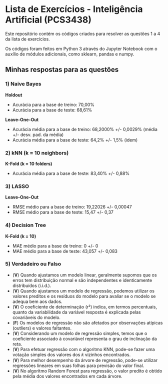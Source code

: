 # Lista de Exercícios - Inteligência Artificial (PCS3438)

Este repositório contém os códigos criados para resolver as questões 1 a 4 da lista de exercícios.

Os códigos foram feitos em Python 3 através do Jupyter Notebook com o auxílio de módulos adicionais, como sklearn, pandas e numpy.

## Minhas respostas para as questões

### 1) Naive Bayes
**Holdout**
- Acurácia para a base de treino: 70,00%
- Acurácia para a base de teste: 68,61%

**Leave-One-Out**
- Acurácia média para a base de treino: 68,2000% +/- 0,0029%  (média +/- desv. pad. da média)
- Acurácia média para a base de teste: 64,2% +/- 1,5% (idem)

### 2) kNN (k = 10 neighbors)
**K-Fold (k = 10 folders)**
- Acurácia média para a base de teste: 83,40% +/- 0,88%

### 3) LASSO
**Leave-One-Out**
- RMSE médio para a base de treino: 19,22026 +/- 0,00047
- RMSE médio para a base de teste: 15,47 +/- 0,37

### 4) Decision Tree
**K-Fold (k = 10)**
- MAE médio para a base de treino: 0 +/- 0
- MAE médio para a base de teste: 43,057 +/- 0,083

### 5) Verdadeiro ou Falso
- (**V**) Quando ajustamos um modelo linear, geralmente supomos que os erros tem distribuição normal e
são independentes e identicamente distribuídos (i.i.d.).
- (**V**) Quando ajustamos um modelo de regressão, podemos utilizar os valores preditos e os resíduos do
modelo para avaliar se o modelo se adequa bem aos dados.
- (**V**) O coeficiente de determinação (r²) indica, em termos percentuais, quanto da variabilidade da
variável resposta é explicada pelas covariáveis do modelo.
- (**F**) Os modelos de regressão não são afetados por observações atípicas (outliers) e valores faltantes.
- (**V**) Considerando um modelo de regressão simples, temos que o coeficiente associado à covariável
representa o grau de inclinação da reta.
- (**V**) Para efetuar regressão com o algoritmo KNN, pode-se fazer uma votação simples dos valores dos 𝑘
vizinhos encontrados.
- (**V**) Para melhor desempenho da árvore de regressão, pode-se utilizar regressões lineares em suas folhas
para previsão do valor final.
- (**V**) No algoritmo Random Forest para regressão, o valor predito é obtido pela média dos valores
encontrados em cada árvore. 
